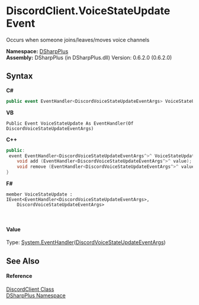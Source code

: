 # DiscordClient.VoiceStateUpdate Event
 

Occurs when someone joins/leaves/moves voice channels

**Namespace:**&nbsp;<a href="503971eb-de5e-a570-9922-de9500a9b1cc">DSharpPlus</a><br />**Assembly:**&nbsp;DSharpPlus (in DSharpPlus.dll) Version: 0.6.2.0 (0.6.2.0)

## Syntax

**C#**<br />
``` C#
public event EventHandler<DiscordVoiceStateUpdateEventArgs> VoiceStateUpdate
```

**VB**<br />
``` VB
Public Event VoiceStateUpdate As EventHandler(Of DiscordVoiceStateUpdateEventArgs)
```

**C++**<br />
``` C++
public:
 event EventHandler<DiscordVoiceStateUpdateEventArgs^>^ VoiceStateUpdate {
	void add (EventHandler<DiscordVoiceStateUpdateEventArgs^>^ value);
	void remove (EventHandler<DiscordVoiceStateUpdateEventArgs^>^ value);
}
```

**F#**<br />
``` F#
member VoiceStateUpdate : IEvent<EventHandler<DiscordVoiceStateUpdateEventArgs>,
    DiscordVoiceStateUpdateEventArgs>

```

<br />

#### Value
Type: <a href="http://msdn2.microsoft.com/en-us/library/db0etb8x" target="_blank">System.EventHandler</a>(<a href="1131127a-d9b0-11a2-1181-bf07f8bb4ca5">DiscordVoiceStateUpdateEventArgs</a>)

## See Also


#### Reference
<a href="8f8cbf24-03e9-53cc-389f-2ba10a699065">DiscordClient Class</a><br /><a href="503971eb-de5e-a570-9922-de9500a9b1cc">DSharpPlus Namespace</a><br />